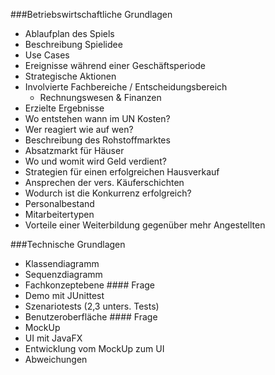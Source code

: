 ###Betriebswirtschaftliche Grundlagen
*	Ablaufplan des Spiels
  * Beschreibung Spielidee
  * Use Cases
*	Ereignisse während einer Geschäftsperiode
  *	Strategische Aktionen
  *	Involvierte Fachbereiche / Entscheidungsbereich
    * Rechnungswesen & Finanzen
  * Erzielte Ergebnisse
*	Wo entstehen wann im UN Kosten?
*	Wer reagiert wie auf wen?
 * Beschreibung des Rohstoffmarktes 	
 *	Absatzmarkt für Häuser
* Wo und womit wird Geld verdient?
 * Strategien für einen erfolgreichen Hausverkauf
 * Ansprechen der vers. Käuferschichten 
* Wodurch ist die Konkurrenz erfolgreich?
* Personalbestand
 * Mitarbeitertypen 
 * Vorteile einer Weiterbildung gegenüber mehr Angestellten

 
###Technische Grundlagen
*	Klassendiagramm
* Sequenzdiagramm
*	Fachkonzeptebene  #### Frage
  * Demo mit JUnittest
  * Szenariotests (2,3 unters. Tests)
*	Benutzeroberfläche  #### Frage
  * MockUp
  * UI mit JavaFX
   * Entwicklung vom MockUp zum UI
   * Abweichungen

